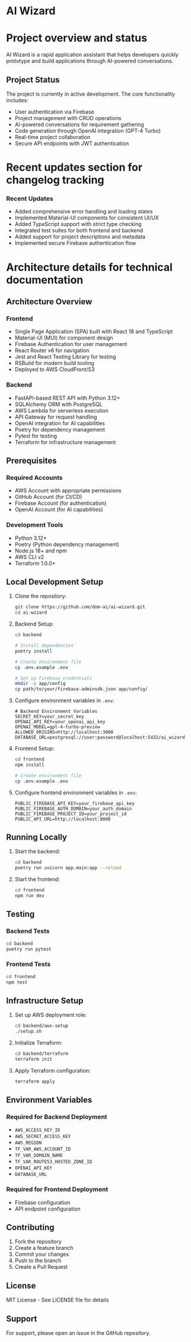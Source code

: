 # AI Wizard

# Project overview and status
AI Wizard is a rapid application assistant that helps developers quickly prototype and build applications through AI-powered conversations.

## Project Status

The project is currently in active development. The core functionality includes:
- User authentication via Firebase
- Project management with CRUD operations
- AI-powered conversations for requirement gathering
- Code generation through OpenAI integration (GPT-4 Turbo)
- Real-time project collaboration
- Secure API endpoints with JWT authentication

# Recent updates section for changelog tracking
### Recent Updates
- Added comprehensive error handling and loading states
- Implemented Material-UI components for consistent UI/UX
- Added TypeScript support with strict type checking
- Integrated test suites for both frontend and backend
- Added support for project descriptions and metadata
- Implemented secure Firebase authentication flow

# Architecture details for technical documentation
## Architecture Overview

### Frontend
- Single Page Application (SPA) built with React 18 and TypeScript
- Material-UI (MUI) for component design
- Firebase Authentication for user management
- React Router v6 for navigation
- Jest and React Testing Library for testing
- RSBuild for modern build tooling
- Deployed to AWS CloudFront/S3

### Backend
- FastAPI-based REST API with Python 3.12+
- SQLAlchemy ORM with PostgreSQL
- AWS Lambda for serverless execution
- API Gateway for request handling
- OpenAI integration for AI capabilities
- Poetry for dependency management
- Pytest for testing
- Terraform for infrastructure management

## Prerequisites

### Required Accounts
- AWS Account with appropriate permissions
- GitHub Account (for CI/CD)
- Firebase Account (for authentication)
- OpenAI Account (for AI capabilities)

### Development Tools
- Python 3.12+
- Poetry (Python dependency management)
- Node.js 18+ and npm
- AWS CLI v2
- Terraform 1.0.0+

## Local Development Setup

1. Clone the repository:
   ```bash
   git clone https://github.com/dom-ai/ai-wizard.git
   cd ai-wizard
   ```

2. Backend Setup:
   ```bash
   cd backend

   # Install dependencies
   poetry install

   # Create environment file
   cp .env.example .env

   # Set up Firebase credentials
   mkdir -p app/config
   cp path/to/your/firebase-adminsdk.json app/config/
   ```

3. Configure environment variables in `.env`:
   ```
   # Backend Environment Variables
   SECRET_KEY=your_secret_key
   OPENAI_API_KEY=your_openai_api_key
   OPENAI_MODEL=gpt-4-turbo-preview
   ALLOWED_ORIGINS=http://localhost:3000
   DATABASE_URL=postgresql://user:password@localhost:5432/ai_wizard
   ```

4. Frontend Setup:
   ```bash
   cd frontend
   npm install

   # Create environment file
   cp .env.example .env
   ```

5. Configure frontend environment variables in `.env`:
   ```
   PUBLIC_FIREBASE_API_KEY=your_firebase_api_key
   PUBLIC_FIREBASE_AUTH_DOMAIN=your_auth_domain
   PUBLIC_FIREBASE_PROJECT_ID=your_project_id
   PUBLIC_API_URL=http://localhost:8000
   ```

## Running Locally

1. Start the backend:
   ```bash
   cd backend
   poetry run uvicorn app.main:app --reload
   ```

2. Start the frontend:
   ```bash
   cd frontend
   npm run dev
   ```

## Testing

### Backend Tests
```bash
cd backend
poetry run pytest
```

### Frontend Tests
```bash
cd frontend
npm test
```

## Infrastructure Setup

1. Set up AWS deployment role:
   ```bash
   cd backend/aws-setup
   ./setup.sh
   ```

2. Initialize Terraform:
   ```bash
   cd backend/terraform
   terraform init
   ```

3. Apply Terraform configuration:
   ```bash
   terraform apply
   ```

## Environment Variables

### Required for Backend Deployment
- `AWS_ACCESS_KEY_ID`
- `AWS_SECRET_ACCESS_KEY`
- `AWS_REGION`
- `TF_VAR_AWS_ACCOUNT_ID`
- `TF_VAR_DOMAIN_NAME`
- `TF_VAR_ROUTE53_HOSTED_ZONE_ID`
- `OPENAI_API_KEY`
- `DATABASE_URL`

### Required for Frontend Deployment
- Firebase configuration
- API endpoint configuration

## Contributing

1. Fork the repository
2. Create a feature branch
3. Commit your changes
4. Push to the branch
5. Create a Pull Request

## License

MIT License - See LICENSE file for details

## Support

For support, please open an issue in the GitHub repository.
